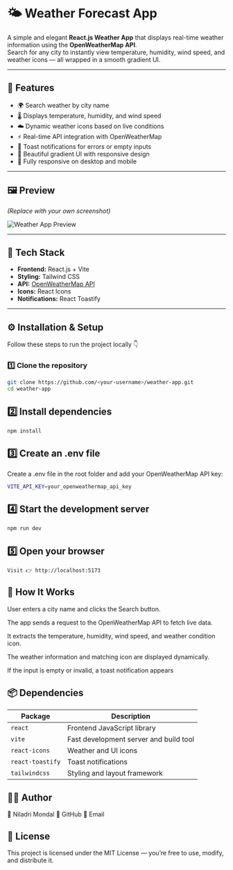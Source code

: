 # 🌤️ Weather Forecast App

A simple and elegant **React.js Weather App** that displays real-time weather information using the **OpenWeatherMap API**.  
Search for any city to instantly view temperature, humidity, wind speed, and weather icons — all wrapped in a smooth gradient UI.

---

## 🚀 Features

- 🌍 Search weather by city name  
- 🌡️ Displays temperature, humidity, and wind speed  
- ☁️ Dynamic weather icons based on live conditions  
- ⚡ Real-time API integration with OpenWeatherMap  
- 💬 Toast notifications for errors or empty inputs  
- 🎨 Beautiful gradient UI with responsive design  
- 📱 Fully responsive on desktop and mobile  

---

## 🖼️ Preview

*(Replace with your own screenshot)*

![Weather App Preview](https://via.placeholder.com/900x450?text=Weather+App+Preview)

---

## 🧩 Tech Stack

- **Frontend:** React.js + Vite  
- **Styling:** Tailwind CSS  
- **API:** [OpenWeatherMap API](https://openweathermap.org/api)  
- **Icons:** React Icons  
- **Notifications:** React Toastify  

---

## ⚙️ Installation & Setup

Follow these steps to run the project locally 👇

### 1️⃣ Clone the repository
```bash
git clone https://github.com/<your-username>/weather-app.git
cd weather-app
```

## 2️⃣ Install dependencies
```bash
npm install
```

## 3️⃣ Create an .env file

Create a .env file in the root folder and add your OpenWeatherMap API key:
```bash
VITE_API_KEY=your_openweathermap_api_key
```

## 4️⃣ Start the development server
```bash
npm run dev
```
## 5️⃣ Open your browser
```bash
Visit 👉 http://localhost:5173
```

## 🧠 How It Works

User enters a city name and clicks the Search button.

The app sends a request to the OpenWeatherMap API to fetch live data.

It extracts the temperature, humidity, wind speed, and weather condition icon.

The weather information and matching icon are displayed dynamically.

If the input is empty or invalid, a toast notification appears

## 📦 Dependencies
| Package          | Description                            |
| ---------------- | -------------------------------------- |
| `react`          | Frontend JavaScript library            |
| `vite`           | Fast development server and build tool |
| `react-icons`    | Weather and UI icons                   |
| `react-toastify` | Toast notifications                    |
| `tailwindcss`    | Styling and layout framework           |


## 🧑‍💻 Author

👋 Niladri Mondal
💼 GitHub
📧 Email

## 📜 License

This project is licensed under the MIT License — you’re free to use, modify, and distribute it.










